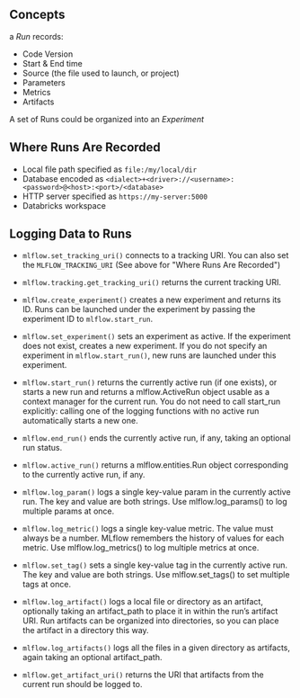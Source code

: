 ## Concepts
a _Run_ records:
- Code Version
- Start & End time
- Source (the file used to launch, or project)
- Parameters
- Metrics
- Artifacts

A set of Runs could be organized into an _Experiment_

## Where Runs Are Recorded
- Local file path specified as `file:/my/local/dir`
- Database encoded as `<dialect>+<driver>://<username>:<password>@<host>:<port>/<database>`
- HTTP server specified as `https://my-server:5000`
- Databricks workspace 

## Logging Data to Runs

- `mlflow.set_tracking_uri()` connects to a tracking URI. You can also set the `MLFLOW_TRACKING_URI` (See above for "Where Runs Are Recorded")
- `mlflow.tracking.get_tracking_uri()` returns the current tracking URI.
-  `mlflow.create_experiment()`  creates a new experiment and returns its ID. Runs can be launched under the experiment by passing the experiment ID to `mlflow.start_run`.
- `mlflow.set_experiment()` sets an experiment as active. If the experiment does not exist, creates a new experiment. If you do not specify an experiment in `mlflow.start_run()`, new runs are launched under this experiment.
- `mlflow.start_run()` returns the currently active run (if one exists), or starts a new run and returns a mlflow.ActiveRun object usable as a context manager for the current run. You do not need to call start_run explicitly: calling one of the logging functions with no active run automatically starts a new one.

- `mlflow.end_run()` ends the currently active run, if any, taking an optional run status.

- `mlflow.active_run()` returns a mlflow.entities.Run object corresponding to the currently active run, if any.

- `mlflow.log_param()` logs a single key-value param in the currently active run. The key and value are both strings. Use mlflow.log_params() to log multiple params at once.

- `mlflow.log_metric()` logs a single key-value metric. The value must always be a number. MLflow remembers the history of values for each metric. Use mlflow.log_metrics() to log multiple metrics at once.

- `mlflow.set_tag()` sets a single key-value tag in the currently active run. The key and value are both strings. Use mlflow.set_tags() to set multiple tags at once.

- `mlflow.log_artifact()` logs a local file or directory as an artifact, optionally taking an artifact_path to place it in within the run’s artifact URI. Run artifacts can be organized into directories, so you can place the artifact in a directory this way.

- `mlflow.log_artifacts()` logs all the files in a given directory as artifacts, again taking an optional artifact_path.

- `mlflow.get_artifact_uri()` returns the URI that artifacts from the current run should be logged to.

